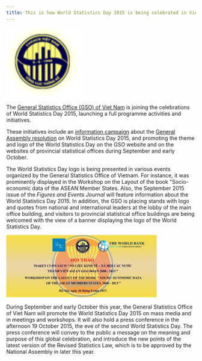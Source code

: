 ```yaml
---
title: This is how World Statistics Day 2015 is being celebrated in Viet Nam
---
```

<img src="/images/logo-VietnamGSO.png" alt="Vietnam General Statistics Office" style="width:200px"><br><br>The <a href="http://www.gso.gov.vn/Default_en.aspx?tabid=491" target="_blank">General Statistics Office (GSO) of Viet Nam</a> is joining the celebrations of World Statistics Day 2015, launching a full programme activities and initiatives.  

These initiatives include an <a href="http://www.gso.gov.vn/default_en.aspx?tabid=768&ItemID=15097" target="_blank">information campaign</a> about the <a href="https://worldstatisticsday.org/2015/06/03/general-assembly-resolution/" target="_blank">General Assembly resolution</a> on World Statistics Day 2015, and promoting the theme and logo of the World Statistics Day on the GSO website and on the websites of provincial statistical offices during September and early October.  

The World Statistics Day logo is being presented in various events organized by the General Statistics Office of Vietnam.  For instance, it was prominently displayed in the Workshop on the Layout of the book "Socio-economic data of the ASEAN Member States.  Also, the September 2015 issue of the <em>Figures and Events Journal</em> will feature information about the World Statistics Day 2015. In addition, the GSO is placing stands with logo and quotes from national and international leaders at the lobby of the main office building, and visitors to provincial statistical office buildings are being welcomed with the view of a banner displaying the logo of the World Statistics Day.

<img src="/images/VietnamWorkshop2.jpg" alt="Vietnam Workshop banner" style="width:400px">

During September and early October this year, the General Statistics Office of Viet Nam will promote the World Statistics Day 2015 on mass media and in meetings and workshops. It will also hold a press conference in the afternoon 19 October 2015, the eve of the second World Statistics Day. The press conference will convey to the public a message on the meaning and purpose of this global celebration, and introduce the new points of the latest version of the Revised Statistics Law, which is to be approved by the National Assembly in later this year.
